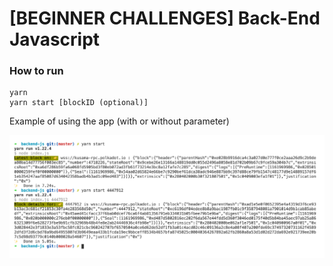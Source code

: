 # [BEGINNER CHALLENGES] Back-End Javascript

### How to run

```
yarn
yarn start [blockID (optional)]
```

Example of using the app (with or without parameter)

![](https://github.com/nnnkit/hello_world/blob/master/backend-js/Screenshot%202020-11-01%20at%2012.59.04%20AM.png?raw=true)
